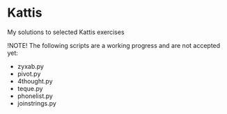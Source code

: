 # Kattis
My solutions to selected Kattis exercises

!NOTE! 
The following scripts are a working progress and are not accepted yet:
- zyxab.py
- pivot.py
- 4thought.py
- teque.py
- phonelist.py
- joinstrings.py
